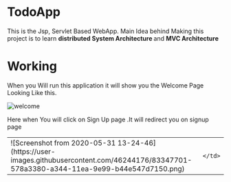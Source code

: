 # TodoApp
This is the Jsp, Servlet Based WebApp. Main Idea behind Making this project is to learn <b> distributed System Architecture </b> and <b>MVC Architecture </b>

# Working
When you Will run this application it will show you the Welcome Page Looking Like this.

![welcome](https://user-images.githubusercontent.com/46244176/83347499-02015700-a343-11ea-8475-7da5acf4facd.png)

Here when You will click on Sign Up page .It will redirect you on signup page

<table>
  <tr>
    <td>
![Screenshot from 2020-05-31 13-24-46](https://user-images.githubusercontent.com/46244176/83347701-578a3380-a344-11ea-9e99-b44e547d7150.png)
    </td>
    <td>
      
    </td>
<tr>
